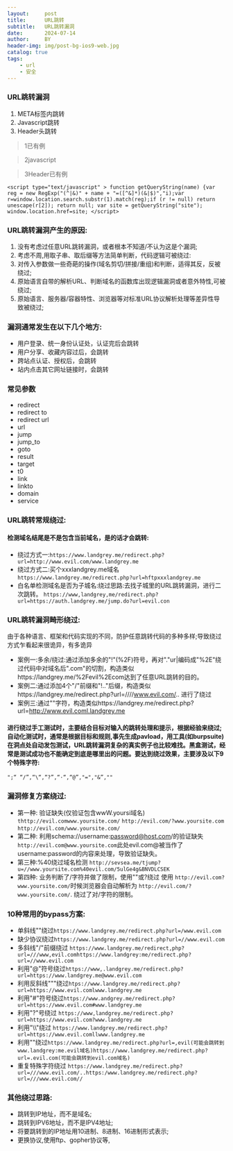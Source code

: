 ```yaml
---
layout:     post
title:      URL跳转
subtitle:   URL跳转漏洞
date:       2024-07-14
author:     BY
header-img: img/post-bg-ios9-web.jpg
catalog: true
tags:
    - url
    - 安全
---
```


### URL跳转漏洞
1. META标签内跳转
2. Javascript跳转
3. Header头跳转

> 1已有例

> 2javascript

> 3Header已有例

`<script type="text/javascript" >
function getQueryString(name) {var reg = new RegExp("(^|&)" + name + "=([^&]*)(&|$)","i);var r=window.location.search.substr(1).match(reg);if (r != null) return unescape(r[2]); return null;
var site = getQueryString("site");
window.location.href=site;
</script>`

### URL跳转漏洞产生的原因:
1. 没有考虑过任意URL跳转漏洞，或者根本不知道/不认为这是个漏洞;
2. 考虑不周,用取子串、取后缀等方法简单判断，代码逻辑可被绕过:
3. 对传入参数做一些奇葩的操作(域名剪切/拼接/重组)和判断，适得其反，反被绕过;
4. 原始语言自带的解析URL、判断域名的函数库出现逻辑漏洞或者意外特性,可被绕过;
5. 原始语言、服务器/容器特性、浏览器等对标准URL协议解析处理等差异性导致被绕过;

### 漏洞通常发生在以下几个地方:
- 用户登录、统一身份认证处，认证完后会跳转
- 用户分享、收藏内容过后，会跳转
- 跨站点认证、授权后，会跳转
- 站内点击其它网址链接时，会跳转

### 常见参数
- redirect
- redirect to
- redirect url
- url
- jump
- jump_to
- goto
- result
- target
- t0
- link
- linkto
- domain
- service

### URL跳转常规绕过:
####  检测域名结尾是不是包含当前域名，是的话才会跳转:
- 绕过方式一:`https://www.landgrey.me/redirect.php?url=http://www.evil.com/www.landgrey.me`
- 绕过方式二:买个xxxlandgrey.me域名`https://www.landgrey.me/redirect.php?url=hftpxxxlandgrey.me`
- 白名单检测域名是否为子城名:绕过思路:去找子城里的URL跳转漏洞，进行二次跳转。
`https://www,landgrey,me/redirect.php?url=https://auth.landgrey.me/jump.do?url=evil.con`

### URL跳转漏洞畸形绕过:
由于各种语言、框架和代码实现的不同，防护任意跳转代码的多种多样;导致绕过方式乍看起来很诡异，有多诡异
- 案例一:多余/绕过:通过添加多余的"!"(%2F)符号，再对"."ur|编码成"%2E"绕过代码中对域名后".com"的切割，构造类似https://landgrey.me/%2Fevil%2Ecom达到了任意URL跳转的目的。
- 案例二:通过添加4个"/"前缀和"!.."后缀，构造类似https://landgrey.me/redirect.php?url=////www.evil.com/.. 进行了绕过
- 案例三:通过""字符，构造类似https://landgrey.me/redirect.php?url=http://www.evil.coml.landgrey.me
#### 进行绕过手工测试时，主要结合目标对输入的跳转处理和提示，根据经验来绕过;自动化测试时，通常是根据目标和规则,事先生成pavload，用工具(如burpsuite)在洞点处自动发包测试，URL跳转漏洞复杂的真实例子也比较难找。黑盒测试，经常是测试成功也不能确定到底是哪里出的问题。要达到绕过效果，主要涉及以下9个特殊字符:
`";“ “/”,“\“,“?”,“·“,“@”,"=","&”,""`


### 漏洞修复方案绕过:
- 第一种:
验证缺失(仅验证包含wwW.yoursi域名)
`thttp://evil.comwww.yoursite.com/`
`http://evil.com/?www.yoursite.com`
`http://evil.com/www.yoursite.com/`
- 第二种:
利用schema://username:password@host.com/的验证缺失`http://evil.com@www.yoursite.com`此处evil.com\@被当作了username:password的内容来处理，导致验证缺失。
- 第三种:%40绕过域名检测
`http://sevsea.me/tjump?u=//www.yoursite.com%40evil.com/5ulGe4g&BNVDLCSEK`
- 第四种:
业务判断了/字符并做了限制，使用""或?绕过
使用 `http://evil.com?www.yoursite.com/`时候浏览器会自动解析为 `http://evil.com/?www.yoursite.com/`.
绕过了对/字符的限制。


### 10种常用的bypass方案:
- 单斜线""绕过`https://www.landgrey.me/redirect.php?url=/www.evil.com`
- 缺少协议绕过`https://www.landgrey.me/redirect.php?url=//www.evil.com`
- 多斜线"/"前缀绕过
`https://www.landgrey.me/redirect,php?url=///www,evil.comhttps://www.landgrey:me/redirect.php?url=//www.evil.com`
- 利用"@"符号绕过`https://www,.landgrey.me/redirect.php?url=https://www.landgrey.me@www.evil.com`
- 利用反斜线"""绕过`htps://www.landgrey.me/redirect.php?url=https://www.evil.comlwww.landgrey.me`
- 利用"#"符号绕过`https://www.andgrey.me/redirect.php?url=https://www.evil.com#www.landgrey.me`
- 利用"?"号绕过
`https://www,landgrey.me/redirect.php?url=https://www.evil.com?www.landgrey.me`
- 利用"\\\\"绕过
`https://www.landgrey.me/redirect.php?url=https://www.evil.comllwww.landgrey.me`
- 利用""绕过`https://www.landgrey.me/redirect.php?url=,evil(可能会跳转到www.landgrey:me.evil域名)https://www.landgrey.me/redirect.php?url=.evil.com(可能会跳转到evil.com域名)`
- 重复特殊字符绕过
`https://www.landgrey.me/redirect.php?url=///www.evil.com/..https:/www.landgrey.me/redirect.php?url=///www.evil.com//`


### 其他绕过思路:
- 跳转到IP地址，而不是域名;
- 跳转到IPV6地址，而不是IPV4地址;
- 将要跳转到的IP地址用10进制、8进制、16进制形式表示;
- 更换协议,使用ftp、gopher协议等,
